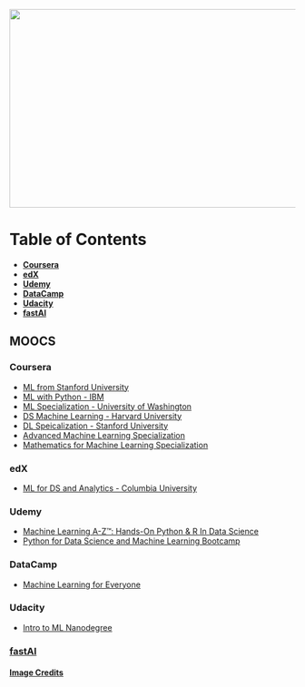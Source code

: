 <p align="center">
  <img width="560" height="350" src="https://uctlanguagecentre.com/wp-content/uploads/2017/04/mooc.jpg">
</p>

# Table of Contents
  - [**Coursera**](#coursera)
  - [**edX**](#edX)
  - [**Udemy**](#udemy)
  - [**DataCamp**](#datacamp)
  - [**Udacity**](#udacity)
  - [**fastAI**](#fastAI)
  
## MOOCS

### Coursera
   - [ML from Stanford University](https://www.coursera.org/learn/machine-learning)
   - [ML with Python - IBM](https://www.coursera.org/learn/machine-learning-with-python)
   - [ML Specialization - University of Washington](https://www.coursera.org/specializations/machine-learning)
   - [DS Machine Learning - Harvard University](https://www.edx.org/course/data-science-machine-learning)
   - [DL Speicalization - Stanford University](https://www.coursera.org/specializations/deep-learning)
   - [Advanced Machine Learning Specialization](https://www.coursera.org/specializations/aml?ranMID=40328&ranEAID=bt30QTxEyjA&ranSiteID=bt30QTxEyjA-6lrVHlPZxG66qxtBa4f5Sg&siteID=bt30QTxEyjA-6lrVHlPZxG66qxtBa4f5Sg&utm_content=10&utm_medium=partners&utm_source=linkshare&utm_campaign=bt30QTxEyjA)
   - [Mathematics for Machine Learning Specialization](https://www.coursera.org/specializations/mathematics-machine-learning?ranMID=40328&ranEAID=vedj0cWlu2Y&ranSiteID=vedj0cWlu2Y-dzsS5MOPF.oZkcqY.Z6P0g&siteID=vedj0cWlu2Y-dzsS5MOPF.oZkcqY.Z6P0g&utm_content=10&utm_medium=partners&utm_source=linkshare&utm_campaign=vedj0cWlu2Y)
    
### edX
   - [ML for DS and Analytics - Columbia University](https://www.edx.org/course/machine-learning-for-data-science-and-analytics)
    
### Udemy
   - [Machine Learning A-Z™: Hands-On Python & R In Data Science](https://www.udemy.com/course/machinelearning/)
   - [Python for Data Science and Machine Learning Bootcamp](https://www.udemy.com/course/python-for-data-science-and-machine-learning-bootcamp/)
    
### DataCamp
   - [Machine Learning for Everyone](https://www.datacamp.com/courses/introduction-to-machine-learning-with-r)
    
### Udacity
   - [Intro to ML Nanodegree](https://www.udacity.com/course/intro-to-machine-learning-nanodegree--nd229)
    
### [fastAI](https://www.fast.ai/)

#### [Image Credits](https://uctlanguagecentre.com/blog/learning-english-online-moocs)
